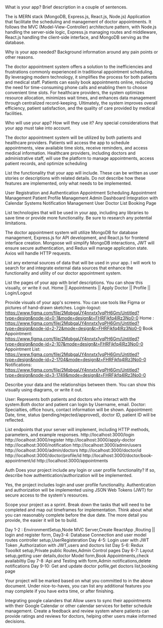 <!-- Project Title -->
<!-- Overview -->

What is your app? Brief description in a couple of sentences.

The is MERN stack (MongoDB, Express.js, React.js, Node.js) Application that facilitate the scheduling and management of doctor appointments. It follows the MVC (Model-View-Controller) architecture pattern, with Node.js handling the server-side logic, Express.js managing routes and middleware, React.js handling the client-side interface, and MongoDB serving as the database.

<!-- Problem -->

Why is your app needed? Background information around any pain points or other reasons.

The doctor appointment system offers a solution to the inefficiencies and frustrations commonly experienced in traditional appointment scheduling. By leveraging modern technology, it simplifies the process for both patients and medical staff. Patients can easily book appointments online, reducing the need for time-consuming phone calls and enabling them to choose convenient time slots. For healthcare providers, the system optimizes resource allocation, minimizes wait times, and enhances data management through centralized record-keeping. Ultimately, the system improves overall efficiency, patient satisfaction, and the quality of care provided by medical facilities.

<!-- User Profile -->

Who will use your app? How will they use it? Any special considerations that your app must take into account.

The doctor appointment system will be utilized by both patients and healthcare providers. Patients will access the app to schedule appointments, view available time slots, receive reminders, and access medical information. Healthcare providers, including doctors and administrative staff, will use the platform to manage appointments, access patient records, and optimize scheduling

<!-- Features -->

List the functionality that your app will include. These can be written as user stories or descriptions with related details. Do not describe how these features are implemented, only what needs to be implemented.

User Registration and Authentication
Appointment Scheduling
Appointment Management
Patient Profile Management
Admin Dashboard Integration with Calendar Systems
Notification Management
User Doctor List
Booking Page

<!-- Implementation -->
<!-- Tech Stack -->

List technologies that will be used in your app, including any libraries to save time or provide more functionality. Be sure to research any potential limitations.

The doctor appointment system will utilize MongoDB for database management, Express.js for API development, and React.js for frontend interface creation. Mongoose will simplify MongoDB interactions, JWT will ensure secure authentication, and Redux will manage application state. Axios will handle HTTP requests.

<!-- APIs -->

List any external sources of data that will be used in your app.
I will work to search for and integrate external data sources that enhance the functionality and utility of our doctor appointment system.

<!-- Sitemap -->

List the pages of your app with brief descriptions. You can show this visually, or write it out.
Home || Appointments || Apply Doctor || Profile || Login/Logout

<!-- Mockups -->

Provide visuals of your app's screens. You can use tools like Figma or pictures of hand-drawn sketches.
Login-logout: https://www.figma.com/file/2MqbgaUY4nnxtx1yqPH6Gm/Untitled?type=design&node-id=0-1&mode=design&t=FHRFjkfq4lRz3No0-0
Home : https://www.figma.com/file/2MqbgaUY4nnxtx1yqPH6Gm/Untitled?type=design&node-id=2-72&mode=design&t=FHRFjkfq4lRz3No0-0
Book Appointment: https://www.figma.com/file/2MqbgaUY4nnxtx1yqPH6Gm/Untitled?type=design&node-id=2-107&mode=design&t=FHRFjkfq4lRz3No0-0
Appointment List: https://www.figma.com/file/2MqbgaUY4nnxtx1yqPH6Gm/Untitled?type=design&node-id=2-1704&mode=design&t=FHRFjkfq4lRz3No0-0
Notifications: https://www.figma.com/file/2MqbgaUY4nnxtx1yqPH6Gm/Untitled?type=design&node-id=3-1749&mode=design&t=FHRFjkfq4lRz3No0-0

<!-- Data -->

Describe your data and the relationships between them. You can show this visually using diagrams, or write it out.

User: Represents both patients and doctors who interact with the system.Both doctor and patient can login by Username, email. Doctor: Specialties, office hours, contact information will be shown. Appointment: Date, time, status (pending/rejected/approved), doctor ID, patient ID will be reflected.

<!-- Endpoints -->

List endpoints that your server will implement, including HTTP methods, parameters, and example responses.
http://localhost:3000/login
http://localhost:3000/register
http://localhost:3000/apply-doctor
http://localhost:3000/notification
http://localhost:3000/admin/users
http://localhost:3000/admin/doctors
http://localhost:3000/doctor/id
http://localhost:3000/doctor/profile/id
http://localhost:3000/doctor/book-appointment/id
http://localhost:3000/appointments

Auth
Does your project include any login or user profile functionality? If so, describe how authentication/authorization will be implemented.

Yes, the project includes login and user profile functionality. Authentication and authorization will be implemented using JSON Web Tokens (JWT) for secure access to the system's resources.

<!-- Roadmap -->

Scope your project as a sprint. Break down the tasks that will need to be completed and map out timeframes for implementation. Think about what you can reasonably complete before the due date. The more detail you provide, the easier it will be to build.

Day 1-2 : EnvironmentSetup,Node MVC Server,Create ReactApp ,Routing || login and register form,
Day3-4: Database Connection and user model routes controller setup,UserRegisteration
Day 4-5: Login user with JWT Token ,Authorization with JWT,users and doctors list Day 5-6: Redux Tooolkit setup,Private public Routes,Admin Control pages
Day 6-7: Layout setup,getting user details,doctor Model form,Book Appointments,check availabiltiy
Day 7-8 :Api and Testing with form,Admin notifications,delete notifications Day 9-10: Get and update doctor pofile,get doctors list,booking page

<!-- Nice-to-haves -->

Your project will be marked based on what you committed to in the above document. Under nice-to-haves, you can list any additional features you may complete if you have extra time, or after finishing.

Integrating google calanders that Allow users to sync their appointments with their Google Calendar or other calendar services for better schedule management. Create a feedback and review system where patients can provide ratings and reviews for doctors, helping other users make informed decisions.
